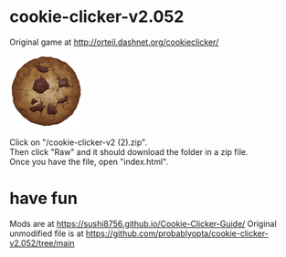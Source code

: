 # cookie-clicker-v2.052

Original game at http://orteil.dashnet.org/cookieclicker/

<img src="img/perfectCookie.png" width="128">

Click on "/cookie-clicker-v2 (2).zip". <br>
Then click "Raw" and it should download the folder in a zip file. <br>
Once you have the file, open "index.html". <br>



# have fun
Mods are at https://sushi8756.github.io/Cookie-Clicker-Guide/
Original unmodified file is at https://github.com/probablyopta/cookie-clicker-v2.052/tree/main

